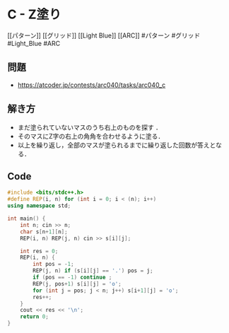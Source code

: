 # C - Z塗り
[[パターン]] [[グリッド]] [[Light Blue]] [[ARC]]
#パターン #グリッド #Light_Blue #ARC 

## 問題
- https://atcoder.jp/contests/arc040/tasks/arc040_c

## 解き方
- まだ塗られていないマスのうち右上のものを探す ． 
- そのマスにZ字の右上の⾓角を合わせるように塗る．
-  以上を繰り返し，全部のマスが塗られるまでに繰り返した回数が答えとなる．

## Code
```c++
#include <bits/stdc++.h>
#define REP(i, n) for (int i = 0; i < (n); i++)
using namespace std;

int main() {
	int n; cin >> n;
	char s[n+1][n];
	REP(i, n) REP(j, n) cin >> s[i][j];

	int res = 0;
	REP(i, n) {
		int pos = -1;
		REP(j, n) if (s[i][j] == '.') pos = j;
		if (pos == -1) continue ;
		REP(j, pos+1) s[i][j] = 'o';
		for (int j = pos; j < n; j++) s[i+1][j] = 'o';
		res++;
	}
	cout << res << '\n';
	return 0;
}
```